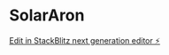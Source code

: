 # SolarAron

[Edit in StackBlitz next generation editor ⚡️](https://stackblitz.com/~/github.com/reconsumeralization/SolarAron)